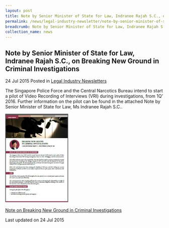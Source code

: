 ```yaml
---
layout: post
title: Note by Senior Minister of State for Law, Indranee Rajah S.C., on Breaking New Ground in Criminal Investigations
permalink: /news/legal-industry-newsletter/note-by-senior-minister-of-state-for-law--indranee-rajah-s-c---o0/
breadcrumb: Note by Senior Minister of State for Law, Indranee Rajah S.C., on Breaking New Ground in Criminal Investigations
collection_name: news
---
```


<style>
  .image {width: 200px;}
  .image img {max-width: 100%;}
</style>

Note by Senior Minister of State for Law, Indranee Rajah S.C., on Breaking New Ground in Criminal Investigations
---

24 Jul 2015 Posted in [Legal Industry Newsletters](/news/legal-industry-newsletters/)

The Singapore Police Force and the Central Narcotics Bureau intend to start a pilot of Video Recording of Interviews (VRI) during investigations, from 1Q’ 2016. Further information on the pilot can be found in the attached Note by Senior Minister of State for Law, Ms Indranee Rajah S.C..

<div class="image">
  <a href="/files/NoteonBreakingNewGroundinCriminalInvestigations.pdf/"><img src="/images/1437730103972.jpg/"></a>
</div>

<a href="/files/NoteonBreakingNewGroundinCriminalInvestigations.pdf/">Note on Breaking New Ground in Criminal Investigations</a>

<p class="right-side-updated">Last updated on 24 Jul 2015</p>
